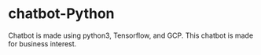 # chatbot-Python

Chatbot is made using python3, Tensorflow, and GCP. This chatbot is made for business interest.

